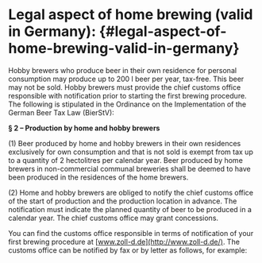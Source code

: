 # Legal aspect of home brewing (valid in Germany): {#legal-aspect-of-home-brewing-valid-in-germany}

Hobby brewers who produce beer in their own residence for personal consumption may produce up to 200 l beer per year, tax-free. This beer may not be sold. Hobby brewers must provide the chief customs office responsible with notification prior to starting the first brewing procedure. The following is stipulated in the Ordinance on the Implementation of the German Beer Tax Law (BierStV):

**§ 2 – Production by home and hobby brewers**

(1) Beer produced by home and hobby brewers in their own residences exclusively for own consumption and that is not sold is exempt from tax up to a quantity of 2 hectolitres per calendar year. Beer produced by home brewers in non-commercial communal breweries shall be deemed to have been produced in the residences of the home brewers.

(2) Home and hobby brewers are obliged to notify the chief customs office of the start of production and the production location in advance. The notification must indicate the planned quantity of beer to be produced in a calendar year. The chief customs office may grant concessions.

You can find the customs office responsible in terms of notification of your first brewing procedure at [www.zoll-d.de](http://www.zoll-d.de/). The customs office can be notified by fax or by letter as follows, for example: